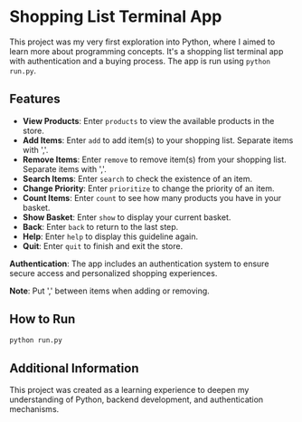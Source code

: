 # Shopping List Terminal App

This project was my very first exploration into Python, where I aimed to learn more about programming concepts. It's a shopping list terminal app with authentication and a buying process. The app is run using `python run.py`.

## Features

- **View Products**: Enter `products` to view the available products in the store.
- **Add Items**: Enter `add` to add item(s) to your shopping list. Separate items with ','.
- **Remove Items**: Enter `remove` to remove item(s) from your shopping list. Separate items with ','.
- **Search Items**: Enter `search` to check the existence of an item.
- **Change Priority**: Enter `prioritize` to change the priority of an item.
- **Count Items**: Enter `count` to see how many products you have in your basket.
- **Show Basket**: Enter `show` to display your current basket.
- **Back**: Enter `back` to return to the last step.
- **Help**: Enter `help` to display this guideline again.
- **Quit**: Enter `quit` to finish and exit the store.

**Authentication**: The app includes an authentication system to ensure secure access and personalized shopping experiences.

**Note**: Put ',' between items when adding or removing.

## How to Run

```bash
python run.py
```

## Additional Information

This project was created as a learning experience to deepen my understanding of Python, backend development, and authentication mechanisms.
